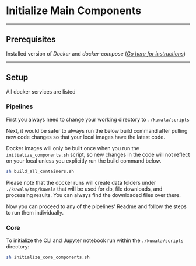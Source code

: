 # Initialize Main Components
---

## Prerequisites

Installed version of *Docker* and *docker-compose* 
([*Go here for instructions*](https://docs.docker.com/compose/install/))

---

## Setup

All docker services are listed

### Pipelines

First you always need to change your working directory to `./kuwala/scripts`

Next, it would be safer to always run the below build command after pulling new code changes so that your local images 
have the latest code. 

Docker images will only be built once when you run the `initialize_components.sh` script, so new changes in the code 
will not reflect on your local unless you explicitly run the build command below.

```zsh
sh build_all_containers.sh
```

Please note that the docker runs will create data folders under `./kuwala/tmp/kuwala` that will be used for db, file 
downloads, and processing results. You can always find the downloaded files over there.

Now you can proceed to any of the pipelines' Readme and follow the steps to run them individually.

### Core

To initialize the CLI and Jupyter notebook run within the `./kuwala/scripts` directory:

```zsh
sh initialize_core_components.sh
```